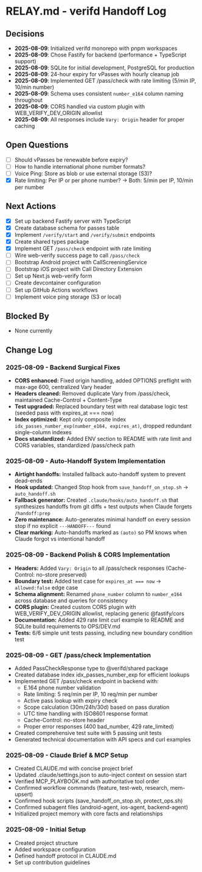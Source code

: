 # RELAY.md - verifd Handoff Log

## Decisions
- **2025-08-09**: Initialized verifd monorepo with pnpm workspaces
- **2025-08-09**: Chose Fastify for backend (performance + TypeScript support)
- **2025-08-09**: SQLite for initial development, PostgreSQL for production
- **2025-08-09**: 24-hour expiry for vPasses with hourly cleanup job
- **2025-08-09**: Implemented GET /pass/check with rate limiting (5/min IP, 10/min number)
- **2025-08-09**: Schema uses consistent `number_e164` column naming throughout
- **2025-08-09**: CORS handled via custom plugin with WEB_VERIFY_DEV_ORIGIN allowlist
- **2025-08-09**: All responses include `Vary: Origin` header for proper caching

## Open Questions
- [ ] Should vPasses be renewable before expiry?
- [ ] How to handle international phone number formats?
- [ ] Voice Ping: Store as blob or use external storage (S3)?
- [x] Rate limiting: Per IP or per phone number? → Both: 5/min per IP, 10/min per number

## Next Actions
- [x] Set up backend Fastify server with TypeScript
- [x] Create database schema for passes table
- [x] Implement `/verify/start` and `/verify/submit` endpoints
- [x] Create shared types package
- [x] Implement GET `/pass/check` endpoint with rate limiting
- [ ] Wire web-verify success page to call `/pass/check`
- [ ] Bootstrap Android project with CallScreeningService
- [ ] Bootstrap iOS project with Call Directory Extension
- [ ] Set up Next.js web-verify form
- [ ] Create devcontainer configuration
- [ ] Set up GitHub Actions workflows
- [ ] Implement voice ping storage (S3 or local)

## Blocked By
- None currently

## Change Log
<!-- Latest entries first -->

### 2025-08-09 - Backend Surgical Fixes
- **CORS enhanced:** Fixed origin handling, added OPTIONS preflight with max-age 600, centralized Vary header
- **Headers cleaned:** Removed duplicate Vary from /pass/check, maintained Cache-Control + Content-Type
- **Test upgraded:** Replaced boundary test with real database logic test (seeded pass with expires_at === now)
- **Index optimized:** Kept only composite index `idx_passes_number_exp(number_e164, expires_at)`, dropped redundant single-column indexes
- **Docs standardized:** Added ENV section to README with rate limit and CORS variables, standardized /pass/check path

### 2025-08-09 - Auto-Handoff System Implementation  
- **Airtight handoffs:** Installed fallback auto-handoff system to prevent dead-ends
- **Hook updated:** Changed Stop hook from `save_handoff_on_stop.sh` → `auto_handoff.sh`
- **Fallback generator:** Created `.claude/hooks/auto_handoff.sh` that synthesizes handoffs from git diffs + test outputs when Claude forgets `/handoff:prep`
- **Zero maintenance:** Auto-generates minimal handoff on every session stop if no explicit `---HANDOFF---` found
- **Clear marking:** Auto-handoffs marked as `(auto)` so PM knows when Claude forgot vs intentional handoff

### 2025-08-09 - Backend Polish & CORS Implementation
- **Headers:** Added `Vary: Origin` to all /pass/check responses (Cache-Control: no-store preserved)
- **Boundary test:** Added test case for `expires_at === now` → `allowed:false` edge case
- **Schema alignment:** Renamed `phone_number` column to `number_e164` across database and queries for consistency
- **CORS plugin:** Created custom CORS plugin with WEB_VERIFY_DEV_ORIGIN allowlist, replacing generic @fastify/cors
- **Documentation:** Added 429 rate limit curl example to README and SQLite build requirements to OPS/DEV.md
- **Tests:** 6/6 simple unit tests passing, including new boundary condition test

### 2025-08-09 - GET /pass/check Implementation
- Added PassCheckResponse type to @verifd/shared package
- Created database index idx_passes_number_exp for efficient lookups
- Implemented GET /pass/check endpoint in backend with:
  - E.164 phone number validation
  - Rate limiting: 5 req/min per IP, 10 req/min per number
  - Active pass lookup with expiry check
  - Scope calculation (30m/24h/30d) based on pass duration
  - UTC time handling with ISO8601 response format
  - Cache-Control: no-store header
  - Proper error responses (400 bad_number, 429 rate_limited)
- Created comprehensive test suite with 5 passing unit tests
- Generated technical documentation with API specs and curl examples

### 2025-08-09 - Claude Brief & MCP Setup
- Created CLAUDE.md with concise project brief
- Updated .claude/settings.json to auto-inject context on session start
- Verified MCP_PLAYBOOK.md with authoritative tool order
- Confirmed workflow commands (feature, test-web, research, mem-upsert)
- Confirmed hook scripts (save_handoff_on_stop.sh, protect_ops.sh)
- Confirmed subagent files (android-agent, ios-agent, backend-agent)
- Initialized project memory with core facts and relationships

### 2025-08-09 - Initial Setup
- Created project structure
- Added workspace configuration
- Defined handoff protocol in CLAUDE.md
- Set up contribution guidelines